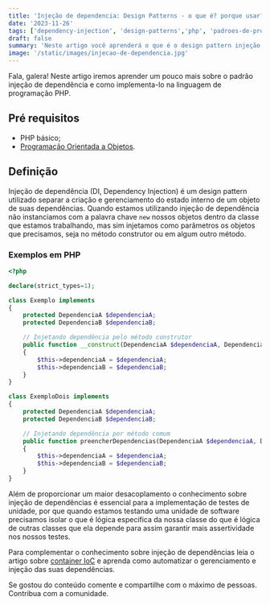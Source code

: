 ```yaml
---
title: 'Injeção de dependencia: Design Patterns - o que é? porque usar? Resumo com exemplos em PHP!'
date: '2023-11-26'
tags: ['dependency-injection', 'design-patterns','php', 'padroes-de-projeto', 'injecao-de-dependencia']
draft: false
summary: 'Neste artigo você aprenderá o que é o design pattern injeção de dependencia e como utiliza-lo para escrever códigos melhores.'
image: '/static/images/injecao-de-dependencia.jpg'
---
```


Fala, galera! Neste artigo iremos aprender um pouco mais sobre o padrão injeção de dependência e como implementa-lo na linguagem de programação PHP.

## Pré requisitos

- PHP básico;
- [Programação Orientada a Objetos](https://devcontratado.com/blog/engenharia-de-software/orientacao-a-objetos).

## Definição

Injeção de dependência (DI, Dependency Injection) é um design pattern utilizado separar a criação e gerenciamento do estado interno de um objeto de suas dependências. Quando estamos utilizando injeção de dependência não instanciamos com a palavra chave ```new``` nossos objetos dentro da classe que estamos trabalhando, mas sim injetamos como parâmetros os objetos que precisamos, seja no método construtor ou em algum outro método.

### Exemplos em PHP

```php
<?php

declare(strict_types=1);

class Exemplo implements
{
    protected DependenciaA $dependenciaA;
    protected DependenciaB $dependenciaB;

    // Injetando dependência pelo método construtor
    public function __construct(DependenciaA $dependenciaA, DependenciaB $dependenciaB)
    {
        $this->dependenciaA = $dependenciaA;
        $this->dependenciaB = $dependenciaB;
    }
}

class ExemploDois implements
{
    protected DependenciaA $dependenciaA;
    protected DependenciaB $dependenciaB;

    // Injetando dependência por método comum
    public function preencherDependencias(DependenciaA $dependenciaA, DependenciaB $dependenciaB)
    {
        $this->dependenciaA = $dependenciaA;
        $this->dependenciaB = $dependenciaB;
    }
}
```

Além de proporcionar um maior desacoplamento o conhecimento sobre injeção de dependências é essencial para a implementação de testes de unidade, por que quando estamos testando uma unidade de software precisamos isolar o que é lógica especifica da nossa classe do que é lógica de outras classes que ela depende para assim garantir mais assertividade nos nossos testes.

Para complementar o conhecimento sobre injeção de dependências leia o artigo sobre [container IoC](https://devcontratado.com/blog/engenharia-de-software/design-patterns/container-ioc) e aprenda como automatizar o gerenciamento e injeção das suas dependências.

Se gostou do conteúdo comente e compartilhe com o máximo de pessoas. Contribua com a comunidade.
